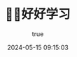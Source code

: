---
pageComponent:
  name: Catalogue
  data:
    path: Note_books
    description: 自己随便学的东西，比较杂
title:  🤷‍♂️好好学习
date: 2024-05-15 09:15:03
permalink: /note/books/
categories:
tags:
  - 学习
author: 
  name: beiklive
  link: https://github.com/beiklive
---